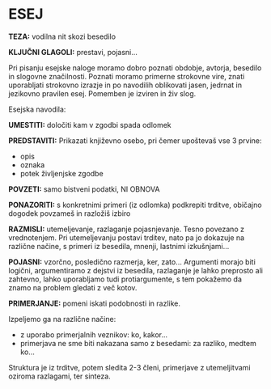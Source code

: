 # ESEJ

**TEZA:** vodilna nit skozi besedilo

**KLJUČNI GLAGOLI:** prestavi, pojasni…

Pri pisanju esejske naloge moramo dobro poznati obdobje, avtorja, besedilo in slogovne značilnosti. Poznati moramo primerne strokovne vire, znati uporabljati strokovno izrazje in po navodilih oblikovati jasen, jedrnat in jezikovno pravilen esej. Pomemben je izviren in živ slog.

Esejska navodila:

**UMESTITI:** določiti kam v zgodbi spada odlomek

**PREDSTAVITI:** Prikazati književno osebo, pri čemer upoštevaš vse 3 prvine:

- opis
- oznaka
- potek življenjske zgodbe

**POVZETI:** samo bistveni podatki, NI OBNOVA

**PONAZORITI:** s konkretnimi primeri (iz odlomka) podkrepiti trditve, običajno dogodek povzameš in razložiš izbiro

**RAZMISLI:** utemeljevanje, razlaganje pojasnjevanje. Tesno povezano z vrednotenjem. Pri utemeljevanju postavi trditev, nato pa jo dokazuje na različne načine, s primeri iz besedila, mnenji, lastnimi izkušnjami…

**POJASNI:** vzorčno, posledično razmerja, ker, zato… Argumenti morajo biti logični, argumentiramo z dejstvi iz besedila, razlaganje je lahko preprosto ali zahtevno, lahko uporabljamo tudi protiargumente, s tem pokažemo da znamo na problem gledati z več kotov.

**PRIMERJANJE:** pomeni iskati podobnosti in razlike.

Izpeljemo ga na različne načine:

- z uporabo primerjalnih veznikov: ko, kakor…
- primerjava ne sme biti nakazana samo z besedami: za razliko, medtem ko…

Struktura je iz trditve, potem sledita 2-3 členi, primerjave z utemeljitvami oziroma razlagami, ter sinteza.

